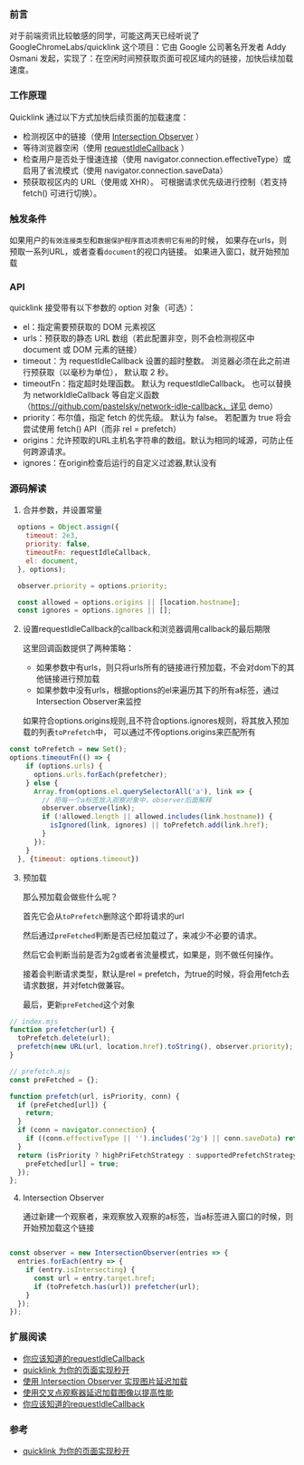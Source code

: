 ### 前言

对于前端资讯比较敏感的同学，可能这两天已经听说了 GoogleChromeLabs/quicklink 这个项目：它由 Google 公司著名开发者 Addy Osmani 发起，实现了：在空闲时间预获取页面可视区域内的链接，加快后续加载速度。

### 工作原理

Quicklink 通过以下方式加快后续页面的加载速度：

- 检测视区中的链接（使用 [Intersection Observer](https://developer.mozilla.org/en-US/docs/Web/API/Intersection_Observer_API) ）
- 等待浏览器空闲（使用 [requestIdleCallback](https://developer.mozilla.org/en-US/docs/Web/API/Window/requestIdleCallback) ）
- 检查用户是否处于慢速连接（使用 navigator.connection.effectiveType）或启用了省流模式（使用 navigator.connection.saveData）
- 预获取视区内的 URL（使用<link rel=prefetch>或 XHR）。 可根据请求优先级进行控制（若支持 fetch() 可进行切换）。

### 触发条件

如果用户的`有效连接类型`和`数据保护程序首选项表明它有用`的时候，
如果存在urls，则预取一系列URL，或者查看`document`的视口内链接。 如果进入窗口，就开始预加载

### API

quicklink 接受带有以下参数的 option 对象（可选）：

- el：指定需要预获取的 DOM 元素视区
- urls：预获取的静态 URL 数组（若此配置非空，则不会检测视区中 document 或 DOM 元素的链接）
- timeout：为 requestIdleCallback 设置的超时整数。 浏览器必须在此之前进行预获取（以毫秒为单位）， 默认取 2 秒。
- timeoutFn：指定超时处理函数。 默认为 requestIdleCallback。 也可以替换为 networkIdleCallback 等自定义函数（https://github.com/pastelsky/network-idle-callback，详见 demo）
- priority：布尔值，指定 fetch 的优先级。 默认为 false。 若配置为 true 将会尝试使用 fetch() API（而非 rel = prefetch）
- origins：允许预取的URL主机名字符串的数组。默认为相同的域源，可防止任何跨源请求。
- ignores：在origin检查后运行的自定义过滤器,默认没有

### 源码解读

1. 合并参数，并设置常量
```js
  options = Object.assign({
    timeout: 2e3,
    priority: false,
    timeoutFn: requestIdleCallback,
    el: document,
  }, options);

  observer.priority = options.priority;

  const allowed = options.origins || [location.hostname];
  const ignores = options.ignores || [];
```
2. 设置requestIdleCallback的callback和浏览器调用callback的最后期限

   这里回调函数提供了两种策略：
   - 如果参数中有urls，则只将urls所有的链接进行预加载，不会对dom下的其他链接进行预加载
   - 如果参数中没有urls，根据options的el来遍历其下的所有a标签，通过Intersection Observer来监控

   如果符合options.origins规则,且不符合options.ignores规则，将其放入预加载的列表`toPrefetch`中，
   可以通过不传options.origins来匹配所有
  
```js
const toPrefetch = new Set();
options.timeoutFn(() => {
    if (options.urls) {
      options.urls.forEach(prefetcher);
    } else {
      Array.from(options.el.querySelectorAll('a'), link => {
        // 把每一个a标签放入观察对象中，observer后面解释
        observer.observe(link);
        if (!allowed.length || allowed.includes(link.hostname)) {
          isIgnored(link, ignores) || toPrefetch.add(link.href);
        }
      });
    }
  }, {timeout: options.timeout})

```

3. 预加载

   那么预加载会做些什么呢？

   首先它会从`toPrefetch`删除这个即将请求的url

   然后通过`preFetched`判断是否已经加载过了，来减少不必要的请求。
  
   然后它会判断当前是否为2g或者省流量模式，如果是，则不做任何操作。

   接着会判断请求类型，默认是rel = prefetch，为true的时候，将会用fetch去请求数据，并对fetch做兼容。
  
   最后，更新`preFetched`这个对象

```js
// index.mjs
function prefetcher(url) {
  toPrefetch.delete(url);
  prefetch(new URL(url, location.href).toString(), observer.priority);
}

// prefetch.mjs
const preFetched = {};

function prefetch(url, isPriority, conn) {
  if (preFetched[url]) {
    return;
  }
  if (conn = navigator.connection) {
    if ((conn.effectiveType || '').includes('2g') || conn.saveData) return;
  }
  return (isPriority ? highPriFetchStrategy : supportedPrefetchStrategy)(url).then(() => {
    preFetched[url] = true;
  });
};
```
4. Intersection Observer

   通过新建一个观察者，来观察放入观察的a标签，当a标签进入窗口的时候，则开始预加载这个链接

```js

const observer = new IntersectionObserver(entries => {
  entries.forEach(entry => {
    if (entry.isIntersecting) {
      const url = entry.target.href;
      if (toPrefetch.has(url)) prefetcher(url);
    }
  });
});
```
### 扩展阅读

- [你应该知道的requestIdleCallback](https://segmentfault.com/a/1190000014457824)
- [quicklink 为你的页面实现秒开](https://juejin.im/post/5c127d396fb9a049bc4c88bd)
- [使用 Intersection Observer 实现图片延迟加载](https://juejin.im/entry/59dafd506fb9a00a6a747079)
- [使用交叉点观察器延迟加载图像以提高性能](https://juejin.im/post/5abe4c0ef265da239c7b7a2b)
- [你应该知道的requestIdleCallback](https://juejin.im/post/5ad71f39f265da239f07e862)

### 参考

- [quicklink 为你的页面实现秒开](https://juejin.im/post/5c127d396fb9a049bc4c88bd)
